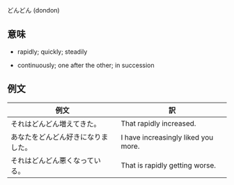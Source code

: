 どんどん (dondon)

## 意味

+ rapidly; quickly; steadily​

+ continuously; one after the other; in succession


## 例文

|例文|訳|
| --- | --- |
|それはどんどん増えてきた。|That rapidly increased.|
|あなたをどんどん好きになりました。|I have increasingly liked you more.|
|それはどんどん悪くなっている。|That is rapidly getting worse.|